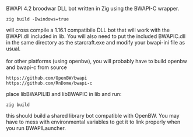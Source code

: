 BWAPI 4.2 broodwar DLL bot written in Zig using the BWAPI-C wrapper.
```
zig build -Dwindows=true
```
will cross compile a 1.16.1 compatibile DLL bot that will work with the BWAPI.dll included in lib. You will also need to put the included BWAPIC.dll in the same directory as the starcraft.exe and modify your bwapi-ini file as usual.\
\
for other platforms (using openbw), you will probably have to build openbw and bwapi-c from source
```
https://github.com/OpenBW/bwapi
https://github.com/RnDome/bwapi-c
```
place libBWAPILIB and libBWAPIC in lib and run:
```
zig build
```
this should build a shared library bot compatible with OpenBW. You may have to mess with environmental variables to get it to link properly when you run BWAPILauncher.
